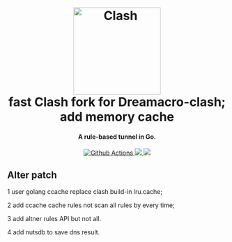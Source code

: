<h1 align="center">
  <img src="https://github.com/finddiff/clashWithCache/raw/master/docs/logo.png" alt="Clash" width="200">
  <br>fast Clash fork for Dreamacro-clash; add memory cache<br>
</h1>

<h4 align="center">A rule-based tunnel in Go.</h4>

<p align="center">
  <a href="https://github.com/Dreamacro/clash/actions">
    <img src="https://img.shields.io/github/workflow/status/Dreamacro/clash/Go?style=flat-square" alt="Github Actions">
  </a>
  <a href="https://goreportcard.com/report/github.com/Dreamacro/clash">
    <img src="https://goreportcard.com/badge/github.com/Dreamacro/clash?style=flat-square">
  </a>
  <a href="https://github.com/Dreamacro/clash/releases">
    <img src="https://img.shields.io/github/release/Dreamacro/clash/all.svg?style=flat-square">
  </a>
</p>

## Alter patch

<p>1 user golang ccache replace clash build-in lru.cache;</p>
<p>2 add ccache cache rules not scan all rules by every time;</p>
<p>3 add altner rules API but not all.</p>
<p>4 add nutsdb to save dns result.</p>
